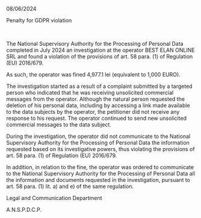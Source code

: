 08/06/2024

Penalty for GDPR violation

 

The National Supervisory Authority for the Processing of Personal Data completed in July 2024 an investigation at the operator BEST ELAN ONLINE SRL and found a violation of the provisions of art. 58 para. (1) of Regulation (EU) 2016/679.

As such, the operator was fined 4,977.1 lei (equivalent to 1,000 EURO).

The investigation started as a result of a complaint submitted by a targeted person who indicated that he was receiving unsolicited commercial messages from the operator. Although the natural person requested the deletion of his personal data, including by accessing a link made available to the data subjects by the operator, the petitioner did not receive any response to his request. The operator continued to send new unsolicited commercial messages to the data subject.

During the investigation, the operator did not communicate to the National Supervisory Authority for the Processing of Personal Data the information requested based on its investigative powers, thus violating the provisions of art. 58 para. (1) of Regulation (EU) 2016/679.

In addition, in relation to the fine, the operator was ordered to communicate to the National Supervisory Authority for the Processing of Personal Data all the information and documents requested in the investigation, pursuant to art. 58 para. (1) lit. a) and e) of the same regulation.

Legal and Communication Department

A.N.S.P.D.C.P.
